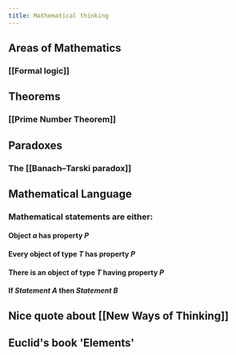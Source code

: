 ```yaml
---
title: Mathematical thinking
---
```


## Areas of Mathematics
### [[Formal logic]]
## Theorems
### [[Prime Number Theorem]]
## Paradoxes
### The [[Banach–Tarski paradox]]
## Mathematical Language
### Mathematical statements are either:
#### Object _a_ has property _P_
#### Every object of type _T_ has property _P_
#### There is an object of type _T_ having property _P_
#### If _Statement A_ then _Statement B_
## Nice quote about [[New Ways of Thinking]]
## Euclid's book 'Elements'